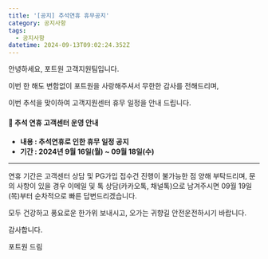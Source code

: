 ```yaml
---
title: '[공지] 추석연휴 휴무공지'
category: 공지사항
tags:
  - 공지사항
datetime: 2024-09-13T09:02:24.352Z
---
```


안녕하세요, 포트원 고객지원팀입니다.

이번 한 해도 변함없이 포트원을 사랑해주셔서 무한한 감사를 전해드리며,

이번 추석을 맞이하여 고객지원센터 휴무 일정을 안내 드립니다.

#### &#x20;🍂 **추석 연휴 고객센터 운영 안내**

- **내용 : 추석연휴로 인한 휴무 일정 공지**
- **기간 : 2024년 9월 16일(월) \~ 09월 18일(수)**

---

연휴 기간은 고객센터 상담 및 PG가입 접수건 진행이 불가능한 점 양해 부탁드리며,
문의 사항이 있을 경우 이메일 및 톡 상담(카카오톡, 채널톡)으로 남겨주시면 09월 19일(목)부터 순차적으로 빠른 답변드리겠습니다.

모두 건강하고 풍요로운 한가위 보내시고, 오가는 귀향길 안전운전하시기 바랍니다.

감사합니다.

포트원 드림
